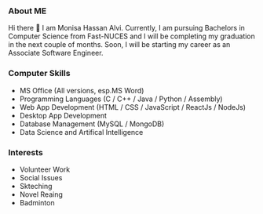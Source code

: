 ### About ME
Hi there 👋 I am Monisa Hassan Alvi.
Currently, I am pursuing Bachelors in Computer Science from Fast-NUCES and I will be completing my graduation in the next couple of months. 
Soon, I will be starting my career as an Associate Software Engineer.

### Computer Skills
- MS Office (All versions, esp.MS Word)
- Programming Languages (C / C++ / Java / Python / Assembly)
- Web App Development (HTML / CSS / JavaScript / ReactJs / NodeJs)
- Desktop App Development
- Database Management (MySQL / MongoDB)
- Data Science and Artifical Intelligence

### Interests
- Volunteer Work
- Social Issues
- Skteching
- Novel Reaing
- Badminton

<!--
**MonisaHassanAlvi/MonisaHassanAlvi** is a ✨ _special_ ✨ repository because its `README.md` (this file) appears on your GitHub profile.

Here are some ideas to get you started:

- 🔭 I’m currently working on ...
- 🌱 I’m currently learning ...
- 👯 I’m looking to collaborate on ...
- 🤔 I’m looking for help with ...
- 💬 Ask me about ...
- 📫 How to reach me: ...
- 😄 Pronouns: ...
- ⚡ Fun fact: ...
-->
